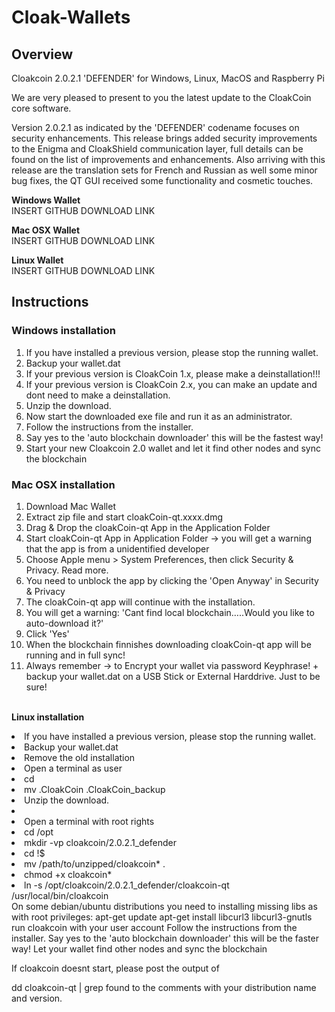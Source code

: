 # Cloak-Wallets
## Overview
Cloakcoin 2.0.2.1 'DEFENDER' for Windows, Linux, MacOS and Raspberry Pi
 
We are very pleased to present to you the latest update to the CloakCoin core software.
 
Version 2.0.2.1 as indicated by the 'DEFENDER' codename focuses on security enhancements. This release brings added security improvements to the Enigma and CloakShield communication layer, full details can be found on the list of improvements and enhancements.  Also arriving with this release are the translation sets for French and Russian as well some minor bug fixes, the QT GUI received some functionality and cosmetic touches.

**Windows Wallet**<br />
INSERT GITHUB DOWNLOAD LINK

**Mac OSX Wallet**<br />
INSERT GITHUB DOWNLOAD LINK

**Linux Wallet**<br />
INSERT GITHUB DOWNLOAD LINK

## Instructions

### Windows installation

1. If you have installed a previous version, please stop the running wallet.
2. Backup your wallet.dat
3. If your previous version is CloakCoin 1.x, please make a deinstallation!!!
4. If your previous version is CloakCoin 2.x, you can make an update and dont need to make a deinstallation.
5. Unzip the download.
6. Now start the downloaded exe file and run it as an administrator.
7. Follow the instructions from the installer.
8. Say yes to the 'auto blockchain downloader' this will be the fastest way!
9. Start your new Cloakcoin 2.0 wallet and let it find other nodes and sync the blockchain

### Mac OSX installation

1. Download Mac Wallet
2. Extract zip file and start cloakCoin-qt.xxxx.dmg
3. Drag & Drop the cloakCoin-qt App in the Application Folder
4. Start cloakCoin-qt App in Application Folder -> you will get a warning that the app is from a unidentified developer
5. Choose Apple menu > System Preferences, then click Security & Privacy. Read more.
6. You need to unblock the app by clicking the 'Open Anyway' in Security & Privacy
7. The cloakCoin-qt app will continue with the installation.
8. You will get a warning: 'Cant find local blockchain…..Would you like to auto-download it?'
9. Click 'Yes'
10. When the blockchain finnishes downloading cloakCoin-qt app will be running and in full sync!
11. Always remember  -> to Encrypt your wallet via password Keyphrase! + backup your wallet.dat on a USB Stick or External Harddrive. Just to be sure!

<br /><b>Linux installation</b><br />
<li>If you have installed a previous version, please stop the running wallet.</li>
<li>Backup your wallet.dat</li>
<li>Remove the old installation</li>
<li>Open a terminal as user</li>
<li>cd</li>
<li>mv .CloakCoin .CloakCoin_backup</li>
<li>Unzip the download.</li>
<li><li>Open a terminal with root rights</li>
<li>cd /opt</li>
<li>mkdir -vp cloakcoin/2.0.2.1_defender</li>
<li>cd !$</li>
<li>mv /path/to/unzipped/cloakcoin* .</li>
<li>chmod +x cloakcoin*</li>
<li>ln -s /opt/cloakcoin/2.0.2.1_defender/cloakcoin-qt /usr/local/bin/cloakcoin</li>
On some debian/ubuntu distributions you need to installing missing libs as with root privileges:
apt-get update
apt-get install libcurl3 libcurl3-gnutls
run cloakcoin with your user account
Follow the instructions from the installer.
Say yes to the 'auto blockchain downloader' this will be the faster way!
Let your wallet find other nodes and sync the blockchain


If cloakcoin doesnt start, please post the output of

dd cloakcoin-qt | grep found
to the comments with your distribution name and version.

<br />
